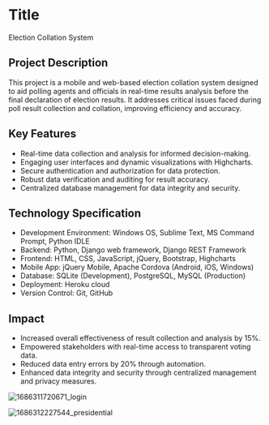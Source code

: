 # Title
Election Collation System

## Project Description
This project is a mobile and web-based election collation system designed to aid polling agents and officials in real-time results analysis before the final declaration of election results. It addresses critical issues faced during poll result collection and collation, improving efficiency and accuracy.

## Key Features
* Real-time data collection and analysis for informed decision-making.
* Engaging user interfaces and dynamic visualizations with Highcharts.
* Secure authentication and authorization for data protection.
* Robust data verification and auditing for result accuracy.
* Centralized database management for data integrity and security.

## Technology Specification
* Development Environment: Windows OS, Sublime Text, MS Command Prompt, Python IDLE
* Backend: Python, Django web framework, Django REST Framework
* Frontend: HTML, CSS, JavaScript, jQuery, Bootstrap, Highcharts
* Mobile App: jQuery Mobile, Apache Cordova (Android, iOS, Windows)
* Database: SQLite (Development), PostgreSQL, MySQL (Production)
* Deployment: Heroku cloud
* Version Control: Git, GitHub

## Impact
* Increased overall effectiveness of result collection and analysis by 15%.
* Empowered stakeholders with real-time access to transparent voting data.
* Reduced data entry errors by 20% through automation.
* Enhanced data integrity and security through centralized management and privacy measures.

![1686311720671_login](https://github.com/ibraeh/polls/assets/29314702/54098707-9a04-4958-b57b-e347694dc1bb)

![1686312227544_presidential](https://github.com/ibraeh/polls/assets/29314702/ab891f8b-73c5-476f-818f-18159667b8f5)
